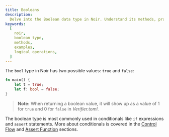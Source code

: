 ```yaml
---
title: Booleans
description:
  Delve into the Boolean data type in Noir. Understand its methods, practical examples, and best practices for using Booleans in your Noir programs.
keywords:
  [
    noir,
    boolean type,
    methods,
    examples,
    logical operations,
  ]
---
```



The `bool` type in Noir has two possible values: `true` and `false`:

```rust
fn main() {
    let t = true;
    let f: bool = false;
}
```

> **Note:** When returning a boolean value, it will show up as a value of 1 for `true` and 0 for
> `false` in _Verifier.toml_.

The boolean type is most commonly used in conditionals like `if` expressions and `assert`
statements. More about conditionals is covered in the [Control Flow](../02_control_flow.md) and
[Assert Function](../04_assert.md) sections.
